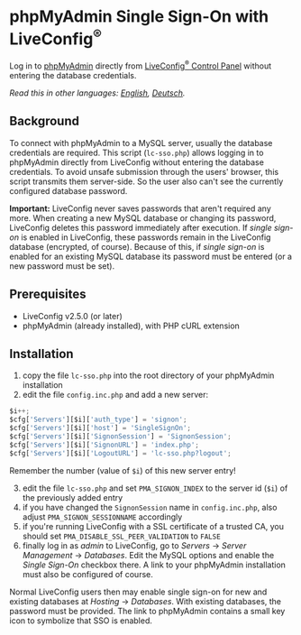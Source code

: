 # phpMyAdmin Single Sign-On with LiveConfig<sup>®</sup>
Log in to [phpMyAdmin](https://www.phpMyAdmin.net) directly from [LiveConfig<sup>®</sup> Control Panel](https://www.liveconfig.com) without entering the database credentials.

*Read this in other languages: [English](README.md), [Deutsch](README.de.md).*

## Background
To connect with phpMyAdmin to a MySQL server, usually the database credentials are required. This script (`lc-sso.php`) allows logging in to phpMyAdmin directly from LiveConfig without entering the database credentials. To avoid unsafe submission through the users' browser, this script transmits them server-side. So the user also can't see the currently configured database password.

**Important:** LiveConfig never saves passwords that aren't required any more. When creating a new MySQL database or changing its password, LiveConfig deletes this password immediately after execution. If *single sign-on* is enabled in LiveConfig, these passwords remain in the LiveConfig database (encrypted, of course). Because of this, if *single sign-on* is enabled for an existing MySQL database its password must be entered (or a new password must be set).

## Prerequisites
* LiveConfig v2.5.0 (or later)
* phpMyAdmin (already installed), with PHP cURL extension

## Installation
1. copy the file `lc-sso.php` into the root directory of your phpMyAdmin installation
2. edit the file `config.inc.php` and add a new server:

```javascript
$i++;
$cfg['Servers'][$i]['auth_type'] = 'signon';
$cfg['Servers'][$i]['host'] = 'SingleSignOn';
$cfg['Servers'][$i]['SignonSession'] = 'SignonSession';
$cfg['Servers'][$i]['SignonURL'] = 'index.php';
$cfg['Servers'][$i]['LogoutURL'] = 'lc-sso.php?logout';
```

   Remember the number (value of `$i`) of this new server entry!

3. edit the file `lc-sso.php` and set `PMA_SIGNON_INDEX` to the server id (`$i`) of the previously added entry
4. if you have changed the `SignonSession` name in `config.inc.php`, also adjust `PMA_SIGNON_SESSIONNAME` accordingly
5. if you're running LiveConfig with a SSL certificate of a trusted CA, you should set `PMA_DISABLE_SSL_PEER_VALIDATION` to `FALSE`
6. finally log in as *admin* to LiveConfig, go to *Servers* -> *Server Management* -> *Databases*. Edit the MySQL options and enable the *Single Sign-On* checkbox there. A link to your phpMyAdmin installation must also be configured of course.

Normal LiveConfig users then may enable single sign-on for new and existing databases at *Hosting* -> *Databases*. With existing databases, the password must be provided. The link to phpMyAdmin contains a small key icon to symbolize that SSO is enabled.
